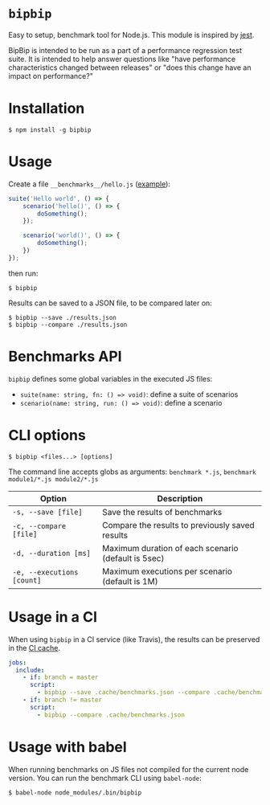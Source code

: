 # `bipbip`

Easy to setup, benchmark tool for Node.js. This module is inspired by [jest](https://github.com/facebook/jest).

BipBip is intended to be run as a part of a performance regression test suite. It is intended to help answer questions like "have performance characteristics changed between releases" or "does this change have an impact on performance?"

# Installation

```
$ npm install -g bipbip
```

# Usage

Create a file `__benchmarks__/hello.js` ([example](./__benchmarks__/fibonaci.js)):

```js
suite('Hello world', () => {
    scenario('hello()', () => {
        doSomething();
    });

    scenario('world()', () => {
        doSomething();
    })
});
```

then run:

```
$ bipbip
```

Results can be saved to a JSON file, to be compared later on:

```
$ bipbip --save ./results.json
$ bipbip --compare ./results.json
```

# Benchmarks API

`bipbip` defines some global variables in the executed JS files:

- `suite(name: string, fn: () => void)`: define a suite of scenarios
- `scenario(name: string, run: () => void)`: define a scenario

# CLI options

```
$ bipbip <files...> [options]
```

The command line accepts globs as arguments: `benchmark *.js`, `benchmark module1/*.js module2/*.js`

| Option | Description |
| ------ | ----------- |
| `-s, --save [file]` | Save the results of benchmarks |
| `-c, --compare [file]` | Compare the results to previously saved results |
| `-d, --duration [ms]` | Maximum duration of each scenario (default is 5sec) |
| `-e, --executions [count]` | Maximum executions per scenario (default is 1M) |

# Usage in a CI

When using `bipbip` in a CI service (like Travis), the results can be preserved in the  [CI cache](https://docs.travis-ci.com/user/caching/#Fetching-and-storing-caches).

```yaml
jobs:
  include:
    - if: branch = master
      script:
        - bipbip --save .cache/benchmarks.json --compare .cache/benchmarks.json
    - if: branch != master
      script:
        - bipbip --compare .cache/benchmarks.json
```

# Usage with babel

When running benchmarks on JS files not compiled for the current node version. You can run the benchmark CLI using `babel-node`:

```
$ babel-node node_modules/.bin/bipbip
```
